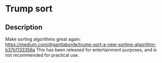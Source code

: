 # Trump sort

## Description
Make sorting algorithms great again: https://medium.com/@gantlaborde/trump-sort-a-new-sorting-algorithm-b37b1133356a
This has been released for entertainment purposes, and is not recommended for practical use.
